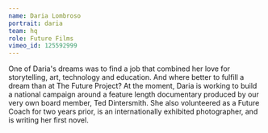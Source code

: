 ```yaml
---
name: Daria Lombroso
portrait: daria
team: hq
role: Future Films
vimeo_id: 125592999
---
```


One of Daria's dreams was to find a job that combined her love for storytelling, art, technology and education. And where better to fulfill a dream than at The Future Project? At the moment, Daria is working to build a national campaign around a feature length documentary produced by our very own board member, Ted Dintersmith. She also volunteered as a Future Coach for two years prior, is an internationally exhibited photographer, and is writing her first novel. 